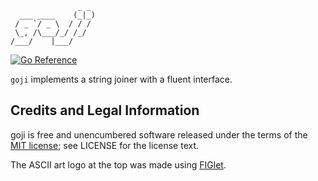 ```
               _ _
  ___ ____    (_|_)
 / _ `/ _ \  / / /
 \_, /\___/_/ /_/
/___/    |___/
```

[![Go Reference](https://pkg.go.dev/badge/github.com/dimkr/goji.svg)](https://pkg.go.dev/github.com/dimkr/goji)

`goji` implements a string joiner with a fluent interface.

## Credits and Legal Information

goji is free and unencumbered software released under the terms of the [MIT license](https://opensource.org/license/mit); see LICENSE for the license text.

The ASCII art logo at the top was made using [FIGlet](http://www.figlet.org/).
